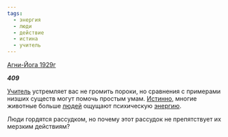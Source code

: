 ```yaml
---
tags:
  - энергия
  - люди
  - действие
  - истина
  - учитель
---
```

[Агни-Йога 1929г](https://127.0.0.1:4002/agni/1929)

___409___

[Учитель](../../../tags/#учитель) устремляет вас не громить пороки, но сравнения с примерами низших существ могут помочь простым умам. [Истинно](../../../tags/#истина), многие животные больше [людей](../../../tags/#люди) ощущают психическую [энергию](../../../tags/#энергия).   

Люди гордятся рассудком, но почему этот рассудок не препятствует их мерзким действиям?